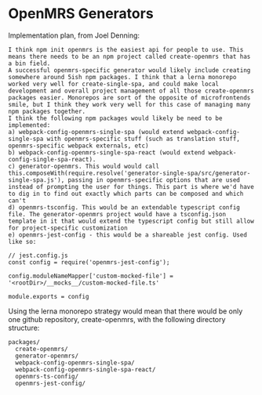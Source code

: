 # OpenMRS Generators

Implementation plan, from Joel Denning:

    I think npm init openmrs is the easiest api for people to use. This means there needs to be an npm project called create-openmrs that has a bin field.
    A successful openmrs-specific generator would likely include creating somewhere around 5ish npm packages. I think that a lerna monorepo worked very well for create-single-spa, and could make local development and overall project management of all those create-openmrs packages easier. Monorepos are sort of the opposite of microfrontends smile, but I think they work very well for this case of managing many npm packages together.
    I think the following npm packages would likely be need to be implemented:
    a) webpack-config-openmrs-single-spa (would extend webpack-config-single-spa with openmrs-specific stuff (such as translation stuff, openmrs-specific webpack externals, etc)
    b) webpack-config-openmrs-single-spa-react (would extend webpack-config-single-spa-react).
    c) generator-openmrs. This would would call this.composeWith(require.resolve('generator-single-spa/src/generator-single-spa.js'), passing in openmrs-specific options that are used instead of prompting the user for things. This part is where we'd have to dig in to find out exactly which parts can be composed and which can't
    d) openmrs-tsconfig. This would be an extendable typescript config file. The generator-openmrs project would have a tsconfig.json template in it that would extend the typescript config but still allow for project-specific customization
    e) openmrs-jest-config - this would be a shareable jest config. Used like so:

```
// jest.config.js
const config = require('openmrs-jest-config');

config.moduleNameMapper['custom-mocked-file'] = '<rootDir>/__mocks__/custom-mocked-file.ts'

module.exports = config
```

Using the lerna monorepo strategy would mean that there would be only one github repository, create-openmrs, with the following directory structure:

```
packages/
  create-openmrs/
  generator-openmrs/
  webpack-config-openmrs-single-spa/
  webpack-config-openmrs-single-spa-react/
  openmrs-ts-config/
  openmrs-jest-config/
```
